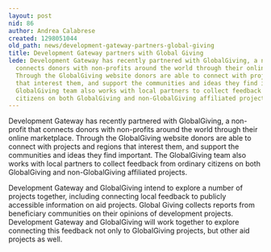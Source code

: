 ```yaml
---
layout: post
nid: 86
author: Andrea Calabrese
created: 1298051044
old_path: news/development-gateway-partners-global-giving
title: Development Gateway partners with Global Giving
lede: Development Gateway has recently partnered with GlobalGiving, a non-profit that
  connects donors with non-profits around the world through their online marketplace.
  Through the GlobalGiving website donors are able to connect with projects and regions
  that interest them, and support the communities and ideas they find important. The
  GlobalGiving team also works with local partners to collect feedback from ordinary
  citizens on both GlobalGiving and non-GlobalGiving affiliated projects.
---
```


Development Gateway has recently partnered with GlobalGiving, a non-profit that connects donors with non-profits around the world through their online marketplace. Through the GlobalGiving website donors are able to connect with projects and regions that interest them, and support the communities and ideas they find important. The GlobalGiving team also works with local partners to collect feedback from ordinary citizens on both GlobalGiving and non-GlobalGiving affiliated projects.

Development Gateway and GlobalGiving intend to explore a number of projects together, including connecting local feedback to publicly accessible information on aid projects. Global Giving collects reports from beneficiary communities on their opinions of development projects. Development Gateway and GlobalGiving will work together to explore connecting this feedback not only to GlobalGiving projects, but other aid projects as well.
